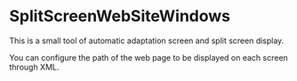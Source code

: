 # SplitScreenWebSiteWindows
This is a small tool of automatic adaptation screen and split screen display.

You can configure the path of the web page to be displayed on each screen through XML.
